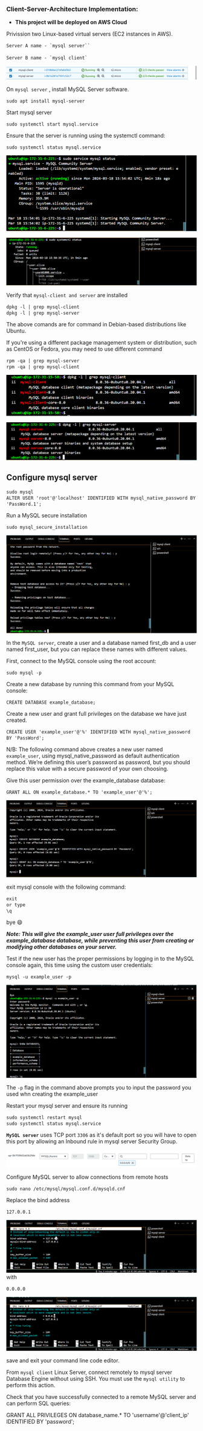 ### Client-Server-Architecture Implementation:
- **This project will be deployed on AWS Cloud**

Privission two Linux-based virtual servers (EC2 instances in AWS).

```
Server A name - `mysql server``

Server B name - `mysql client`
```
![screenshot](./screenshot/serverandclient.png)


On `mysql server` , install MySQL Server software.
```
sudo apt install mysql-server
```
Start mysql server
```
sudo systemctl start mysql.service
```
Ensure that the server is running using the systemctl command:
```
sudo systemctl status mysql.service
```
![image](./screenshot/mysqlserver.png)

![screenshot](./screenshot/statusrunning.png)

Verify that `mysql-client and server` are installed

```
dpkg -l | grep mysql-client
dpkg -l | grep mysql-server
```
The above comands are for  command in Debian-based distributions like Ubuntu.

If you're using a different package management system or distribution, such as CentOS or Fedora, you may need to use different command

```
rpm -qa | grep mysql-server
rpm -qa | grep mysql-client
```

![screenhot](./screenshot/mysqlclientverified.png)


![screenshot](./screenshot/mysqlserverconfirmed.png)


 ## **Configure mysql server**

```
sudo mysql
ALTER USER 'root'@'localhost' IDENTIFIED WITH mysql_native_password BY 'PassWord.1';
```
Run a MySQL secure installation
```
sudo mysql_secure_installation
```
![image](./screenshot/mysqldbconfigured.png)

In the `MySQL server`, create a user and a database named first_db and a user named first_user, but you can replace these names with different values.

First, connect to the MySQL console using the root account:
```
sudo mysql -p
```

Create a new database by running this command from your MySQL console:
```
CREATE DATABASE example_database;
```

Create a new user and grant full privileges on the database we have just created.
```
CREATE USER 'example_user'@'%' IDENTIFIED WITH mysql_native_password BY 'PassWord';
```

N/B: The following command above creates a new user named `example_user`, using mysql_native_password as default authentication method. We’re defining this user’s password as password, but you should replace this value with a secure password of your own choosing.

Give this user permission over the example_database database:
```
GRANT ALL ON example_database.* TO 'example_user'@'%';
```

![image](./screenshot/configuredmysqluser.png)

exit mysql console with the following command:
```
exit
or type
\q
```
bye 😄

***Note: This will give the example_user user full privileges over the example_database database, while preventing this user from creating or modifying other databases on your server.***

Test if the new user has the proper permissions by logging in to the MySQL console again, this time using the custom user credentials:
```
mysql -u example_user -p
```
![image](./screenshot/configfinished.png)

The `-p` flag in the command above prompts you to input the password you used whn creating the example_user 

Restart your mysql server and ensure its running
```
sudo systemctl restart mysql
sudo systemctl status mysql.service
```


**`MySQL server`** uses TCP port `3306` as it's default port so you will have to open this port by allowing an Inbound rule in mysql server Security Group.

![image](./screenshot/mysql-server-port.png)

Configure MySQL server to allow connections from remote hosts

```
sudo nano /etc/mysql/mysql.conf.d/mysqld.cnf
```
Replace the bind address

```
127.0.0.1 
```
![image](./screenshot/bindadress.png)
with
```
0.0.0.0
```
![image](./screenshot/bindaddressedited.png)

save and exit your command line code editor.

From `mysql client` Linux Server, connect remotely to mysql server Database Engine without using SSH. You must use the `mysql utility` to perform this action.

Check that you have successfully connected to a remote MySQL server and can perform SQL queries:

GRANT ALL PRIVILEGES ON database_name.* TO 'username'@'client_ip' IDENTIFIED BY 'password';

